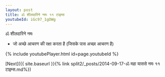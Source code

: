 ```yaml
---
layout: post
title: ॐ शीलदारिने नमः ११ टाइम्स
youtubeId: iGc97_1gOWg
---
```

 
 
 ॐ शीलदारिने नमः  
 
 -  जो अच्छे आचरण की रक्षा करता है (जिसके पास अच्छा आचरण है) 
 
  
 
  
 
 
 
 
 
 


{% include youtubePlayer.html id=page.youtubeId %}
 
[Next]({{ site.baseurl }}{% link  split2/_posts/2014-09-17-ॐ महा याससे नमः ११ टाइम्स.md%})
 
